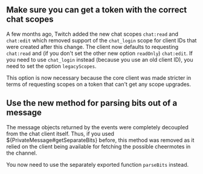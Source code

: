 ## Make sure you can get a token with the correct chat scopes

A few months ago, Twitch added the new chat scopes `chat:read` and `chat:edit` which removed support of the `chat_login` scope for client IDs that were created after this change. The client now defaults to requesting `chat:read` and (if you don't set the other new option `readOnly`) `chat:edit`. If you need to use `chat_login` instead (because you use an old client ID), you need to set the option `legacyScopes`.

This option is now necessary because the core client was made stricter in terms of requesting scopes on a token that can't get any scope upgrades.

## Use the new method for parsing bits out of a message

The message objects returned by the events were completely decoupled from the chat client itself. Thus, if you used ${PrivateMessage#getSeparateBits} before, this method was removed as it relied on the client being available for fetching the possible cheermotes in the channel.

You now need to use the separately exported function `parseBits` instead.
